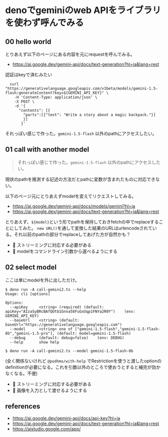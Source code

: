 # denoでgeminiのweb APIをライブラリを使わず呼んでみる

## 00 hello world

とりあえず以下のページにある内容を元にrequestを呼んでみる。

- https://ai.google.dev/gemini-api/docs/text-generation?hl=ja&lang=rest

認証はkeyで済むみたい

```
  curl "https://generativelanguage.googleapis.com/v1beta/models/gemini-1.5-flash:generateContent?key=${GEMINI_API_KEY}" \
    -H 'Content-Type: application/json' \
    -X POST \
    -d '{
      "contents": [{
        "parts":[{"text": "Write a story about a magic backpack."}]
        }]
       }'
```

それっぽい感じで作った。`gemini-1.5-flash` 以外のpathにアクセスしたい。

## 01 call with another model

> それっぽい感じで作った。`gemini-1.5-flash` 以外のpathにアクセスしたい。

現状のpathを推測する記述の方法だとpathに変数が含まれたものに対応できない。

以下のページ元にとりあえずmodelを変えてリクエストしてみる。

- https://ai.google.dev/gemini-api/docs/models/gemini?hl=ja
- https://ai.google.dev/gemini-api/docs/text-generation?hl=ja&lang=rest

とりあえず、`${model}`という形でpathを保持しておきfetchの中でreplaceすることにしてみた。
`new URL()`を通して変換した結果のURLはurlencodeされている。それ以前のpathの部分でreplaceしてあげた方が自然かも？

- :memo: ストリーミングに対応する必要がある
- :memo: modelをコマンドライン引数から選べるようにする

## 02 select model

ここは単にmodelを外に出しただけ。

```console
$ deno run -A call-gemini2.ts --help
Usage: cli [options]

Options:
  --apiKey     <string> (required) (default: apiKey="AIzaSyBRcBAfQUtb1Gnna58FuGxUqp1FNYa2R0Y")    (env: GEMINI_API_KEY)
  --baseUrl    <string> (default: baseUrl="https://generativelanguage.googleapis.com")
  --model      <string> one of ["gemini-1.5-flash","gemini-1.5-flash-8b","gemini-1.5-pro"], (default: model=gemini-1.5-flash)
  --debug      (default: debug=false)    (env: DEBUG)
  --help       show help

$ deno run -A call-gemini2.ts --model gemini-1.5-flash-8b
```

(全く関係ないけれど `@podhmo/with-help` でRestrictionを使うと渡したoptionのdefinitionが必要になる。これを引数以外のところで使おうとすると補完が効かなくなる。不便)

- :memo: ストリーミングに対応する必要がある
- :memo: 画像を入力として渡せるようにする


## references
- https://ai.google.dev/gemini-api/docs/api-key?hl=ja
- https://ai.google.dev/gemini-api/docs/text-generation?hl=ja&lang=rest
- https://aistudio.google.com/app/